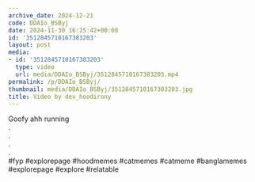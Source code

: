 ```yaml
---
archive_date: 2024-12-21
code: DDAIo_BSByj
date: 2024-11-30 16:25:42+00:00
id: '3512845710167383203'
layout: post
media:
- id: '3512845710167383203'
  type: video
  url: media/DDAIo_BSByj/3512845710167383203.mp4
permalink: /p/DDAIo_BSByj/
thumbnail: media/DDAIo_BSByj/3512845710167383203.jpg
title: Video by dev_hoodirony
---
```


Goofy ahh running   
.  
.  
.  
.  
#fyp #explorepage #hoodmemes #catmemes #catmeme #banglamemes #explorepage #explore #relatable